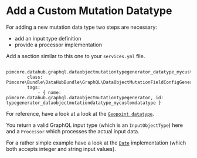 # Add a Custom Mutation Datatype

For adding a new mutation data type two steps are necessary: 
- add an input type definition
- provide a processor implementation

Add a section similar to this one to your `services.yml` file.

```
    pimcore.datahub.graphql.dataobjectmutationtypegenerator_datatype_mycustomdatatype:
        class: Pimcore\Bundle\DataHubBundle\GraphQL\DataObjectMutationFieldConfigGenerator\MyCustomDatatype
        tags:
            - { name: pimcore.datahub.graphql.dataobjectmutationtypegenerator, id: typegenerator_dataobjectmutationdatatype_mycustomdatatype }                                    
```

For reference, have a look at a look at the 
[`Geopoint datatype`](https://github.com/pimcore/data-hub/blob/master/src/GraphQL/DataObjectMutationFieldConfigGenerator/Geopoint.php).

You return a valid GraphQL input type (which is an `InputObjectType`) here and a `Processor` which processes the actual
input data.

For a rather simple example have a look at the 
[`Date`](https://github.com/pimcore/data-hub/blob/master/src/GraphQL/DataObjectMutationFieldConfigGenerator/Date.php) 
implementation (which both accepts integer and string input values).
 